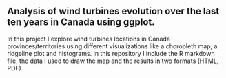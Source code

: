 ## Analysis of wind turbines evolution over the last ten years in Canada using ggplot. 

In this project I explore wind turbines locations in Canada provinces/territories using different visualizations like a choropleth map, a ridgeline plot and histograms. In this repository I include the R markdown file, the data I used to draw the map and the results in two formats (HTML, PDF). 
